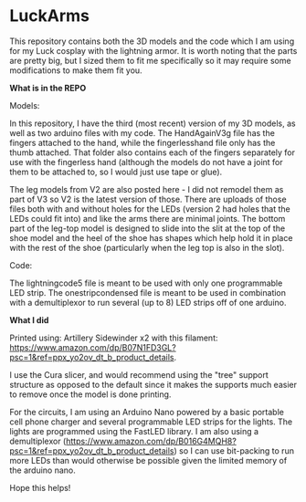 # LuckArms

This repository contains both the 3D models and the code which I am using for my Luck cosplay with the lightning armor. It is worth noting that the parts are pretty big, but I sized them to fit me specifically so it may require some modifications to make them fit you. 

<b>What is in the REPO</b>

Models:

In this repository, I have the third (most recent) version of my 3D models, as well as two arduino files with my code. The HandAgainV3g file has the fingers attached to the hand, while the fingerlesshand file only has the thumb attached. That folder also contains each of the fingers separately for use with the fingerless hand (although the models do not have a joint for them to be attached to, so I would just use tape or glue).

The leg models from V2 are also posted here - I did not remodel them as part of V3 so V2 is the latest version of those. There are uploads of those files both with and without holes for the LEDs (version 2 had holes that the LEDs could fit into) and like the arms there are minimal joints. The bottom part of the leg-top model is designed to slide into the slit at the top of the shoe model and the heel of the shoe has shapes which help hold it in place with the rest of the shoe (particularly when the leg top is also in the slot). 

Code: 

The lightningcode5 file is meant to be used with only one programmable LED strip. The onestripcondensed file is meant to be used in combination with a demultiplexor to run several (up to 8) LED strips off of one arduino.

  <b>What I did</b>

Printed using: Artillery Sidewinder x2 with this filament: https://www.amazon.com/dp/B07N1FD3GL?psc=1&ref=ppx_yo2ov_dt_b_product_details.

I use the Cura slicer, and would recommend using the "tree" support structure as opposed to the default since it makes the supports much easier to remove once the model is done printing.

For the circuits, I am using an Arduino Nano powered by a basic portable cell phone charger and several programmable LED strips for the lights. The lights are programmed using the FastLED library. I am also using a demultiplexor (https://www.amazon.com/dp/B016G4MQH8?psc=1&ref=ppx_yo2ov_dt_b_product_details) so I can use bit-packing to run more LEDs than would otherwise be possible given the limited memory of the arduino nano. 


Hope this helps!
